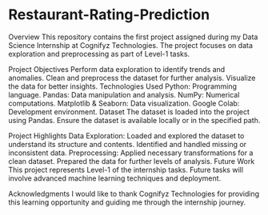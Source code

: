 # Restaurant-Rating-Prediction
Overview
This repository contains the first project assigned during my Data Science Internship at Cognifyz Technologies. The project focuses on data exploration and preprocessing as part of Level-1 tasks.

Project Objectives
Perform data exploration to identify trends and anomalies.
Clean and preprocess the dataset for further analysis.
Visualize the data for better insights.
Technologies Used
Python: Programming language.
Pandas: Data manipulation and analysis.
NumPy: Numerical computations.
Matplotlib & Seaborn: Data visualization.
Google Colab: Development environment.
Dataset
The dataset is loaded into the project using Pandas. Ensure the dataset is available locally or in the specified path.

Project Highlights
Data Exploration:
Loaded and explored the dataset to understand its structure and contents.
Identified and handled missing or inconsistent data.
Preprocessing:
Applied necessary transformations for a clean dataset.
Prepared the data for further levels of analysis.
Future Work
This project represents Level-1 of the internship tasks. Future tasks will involve advanced machine learning techniques and deployment.

Acknowledgments
I would like to thank Cognifyz Technologies for providing this learning opportunity and guiding me through the internship journey.

